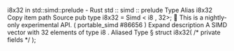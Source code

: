 i8x32 in std::simd::prelude - Rust
std
::
simd
::
prelude
Type Alias
i8x32
Copy item path
Source
pub type i8x32 =
Simd
<
i8
, 32>;
🔬
This is a nightly-only experimental API. (
portable_simd
#86656
)
Expand description
A SIMD vector with 32 elements of type
i8
.
Aliased Type
§
struct i8x32(
/* private fields */
);